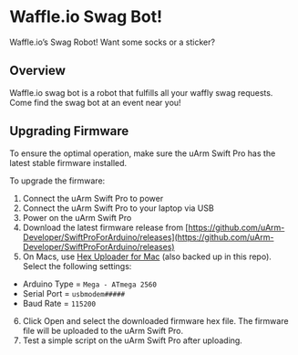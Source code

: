 # Waffle.io Swag Bot!

Waffle.io’s Swag Robot!  Want some socks or a sticker?

## Overview

Waffle.io swag bot is a robot that fulfills all your waffly swag requests.  Come find the swag bot at an event near you!

## Upgrading Firmware

To ensure the optimal operation, make sure the uArm Swift Pro has the latest stable firmware installed.

To upgrade the firmware:

1. Connect the uArm Swift Pro to power
2. Connect the uArm Swift Pro to your laptop via USB
3. Power on the uArm Swift Pro
4. Download the latest firmware release from [https://github.com/uArm-Developer/SwiftProForArduino/releases](https://github.com/uArm-Developer/SwiftProForArduino/releases)
5. On Macs, use [Hex Uploader for Mac](http://paulkaplan.me/HexUploader/) (also backed up in this repo).  Select the following settings:
* Arduino Type = `Mega - ATmega 2560`
* Serial Port = `usbmodem#####`
* Baud Rate = `115200`
6. Click Open and select the downloaded firmware hex file.  The firmware file will be uploaded to the uArm Swift Pro.
7. Test a simple script on the uArm Swift Pro after uploading.